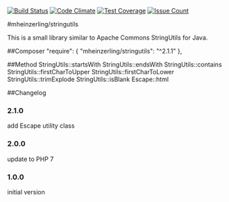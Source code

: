 [![Build Status](https://travis-ci.org/mheinzerling/php-stringutils.svg?branch=master)](https://travis-ci.org/mheinzerling/php-stringutils) [![Code Climate](https://codeclimate.com/github/mheinzerling/php-stringutils/badges/gpa.svg)](https://codeclimate.com/github/mheinzerling/php-stringutils) [![Test Coverage](https://codeclimate.com/github/mheinzerling/php-stringutils/badges/coverage.svg)](https://codeclimate.com/github/mheinzerling/php-stringutils/coverage) [![Issue Count](https://codeclimate.com/github/mheinzerling/php-stringutils/badges/issue_count.svg)](https://codeclimate.com/github/mheinzerling/php-stringutils) 

#mheinzerling/stringutils

This is a small library similar to Apache Commons StringUtils for Java. 

##Composer
    "require": {
        "mheinzerling/stringutils": "^2.1.1"
    },
    
##Method
    StringUtils::startsWith
    StringUtils::endsWith
    StringUtils::contains
    StringUtils::firstCharToUpper
    StringUtils::firstCharToLower
    StringUtils::trimExplode
    StringUtils::isBlank
    Escape::html
    
##Changelog

### 2.1.0
add Escape utility class

### 2.0.0
update to PHP 7

### 1.0.0
initial version 